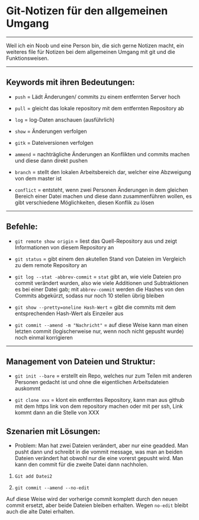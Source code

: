 # Git-Notizen für den allgemeinen Umgang

***

Weil ich ein Noob und eine Person bin, die sich gerne Notizen macht, ein weiteres file für Notizen bei dem allgemeinen Umgang mit git und die Funktionsweisen.

***

## Keywords mit ihren Bedeutungen:

- `push` = Lädt Änderungen/ commits zu einem entfernten Server hoch

- `pull` = gleicht das lokale repository mit dem entfernten Repository ab

- `log` = log-Daten anschauen (ausführlich)

- `show` = Änderungen verfolgen
 
- `gitk` = Dateiversionen verfolgen

- `ammend` = nachträgliche Änderungen an Konflikten und commits machen und diese dann direkt pushen

- `branch` = stellt den lokalen Arbeitsbereich dar, welcher eine Abzweigung von dem master ist

- `conflict` = entsteht, wenn zwei Personen Änderungen in dem gleichen Bereich einer Datei machen und diese dann zusammenführen wollen, es gibt verschiedene Möglichkeiten, diesen Konflik zu lösen

***

## Befehle:

- `git remote show origin` = liest das Quell-Repository aus und zeigt Informationen von diesem Repository an

- `git status` = gibt einem den akutellen Stand von Dateien im Vergleich zu dem remote Repository an

- `git log --stat -abbrev-commit` = `stat` gibt an, wie viele Dateien pro commit verändert wurden, also wie viele Additionen und Subtraktionen es bei einer Datei gab; mit `abbrev-commit` werden die Hashes von den Commits abgekürzt, sodass nur noch 10 stellen übrig bleiben

- `git show --pretty=oneline Hash-Wert` = gibt die commits mit dem entsprechenden Hash-Wert als Einzeiler aus

- `git commit --amend -m "Nachricht"` = auf diese Weise kann man einen letzten commit (logischerweise nur, wenn noch nicht gepusht wurde) noch einmal korrigieren
***

## Management von Dateien und Struktur:

- `git init --bare` = erstellt ein Repo, welches nur zum Teilen mit anderen Personen gedacht ist und ohne die eigentlichen Arbeitsdateien auskommt

- `git clone xxx` = klont ein entferntes Repository, kann man aus github mit dem https link von dem repository machen oder mit per ssh, Link kommt dann an die Stelle von XXX

## Szenarien mit Lösungen:

- Problem: Man hat zwei Dateien verändert, aber nur eine geadded. Man pusht dann und schreibt in die vommit message, was man an beiden Dateien verändert hat obwohl nur die eine vorerst gepusht wird.
Man kann den commit für die zweite Datei dann nachholen.

1. `Git add Datei2`

2. `git commit --amend --no-edit`

Auf diese Weise wird der vorherige commit komplett durch den neuen commit ersetzt, aber beide Dateien bleiben erhalten. Wegen `no-edit` bleibt auch die alte Datei erhalten.

